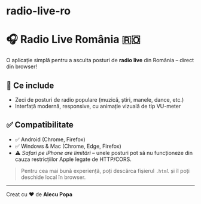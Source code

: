 # radio-live-ro
# 🎧 Radio Live România 🇷🇴

O aplicație simplă pentru a asculta posturi de **radio live** din România – direct din browser!

## 🎵 Ce include
- Zeci de posturi de radio populare (muzică, știri, manele, dance, etc.)
- Interfață modernă, responsive, cu animație vizuală de tip VU-meter

## ✅ Compatibilitate
- ✅ Android (Chrome, Firefox)
- ✅ Windows & Mac (Chrome, Edge, Firefox)
- ⚠️ *Safari pe iPhone are limitări* – unele posturi pot să nu funcționeze din cauza restricțiilor Apple legate de HTTP/CORS.

> Pentru cea mai bună experiență, poți descărca fișierul `.html` și îl poți deschide local în browser.

---

Creat cu ❤️ de **Alecu Popa**
